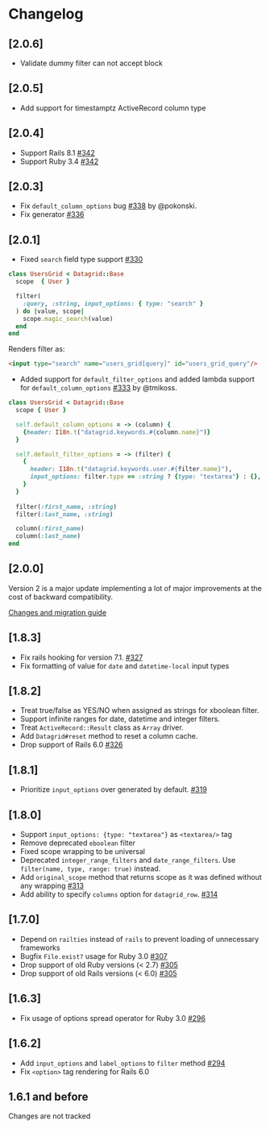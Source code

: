# Changelog

## [2.0.6]

* Validate dummy filter can not accept block

## [2.0.5]

* Add support for timestamptz ActiveRecord column type

## [2.0.4]

* Support Rails 8.1 [#342](https://github.com/bogdan/datagrid/issues/342)
* Support Ruby 3.4 [#342](https://github.com/bogdan/datagrid/issues/342)

## [2.0.3]

* Fix `default_column_options` bug [#338](https://github.com/bogdan/datagrid/issues/338) by @pokonski.
* Fix generator [#336](https://github.com/bogdan/datagrid/issues/336)

## [2.0.1]

* Fixed `search` field type support [#330](https://github.com/bogdan/datagrid/issues/330)

``` ruby
class UsersGrid < Datagrid::Base
  scope  { User }

  filter(
    :query, :string, input_options: { type: "search" }
  ) do |value, scope|
    scope.magic_search(value)
  end
end
```

Renders filter as:

``` html
<input type="search" name="users_grid[query]" id="users_grid_query"/>
```

* Added support for `default_filter_options` and added lambda support for `default_column_options` [#333](https://github.com/bogdan/datagrid/issues/333) by @tmikoss.

``` ruby
class UsersGrid < Datagrid::Base
  scope { User }

  self.default_column_options = -> (column) {
    {header: I18n.t("datagrid.keywords.#{column.name}")}
  }

  self.default_filter_options = -> (filter) {
    {
      header: I18n.t("datagrid.keywords.user.#{filter.name}"),
      input_options: filter.type == :string ? {type: "textarea"} : {},
    }
  }
  
  filter(:first_name, :string)
  filter(:last_name, :string)

  column(:first_name)
  column(:last_name)
end
```

## [2.0.0]

Version 2 is a major update implementing a lot of major improvements
at the cost of backward compatibility.

[Changes and migration guide](./version-2)

## [1.8.3]

* Fix rails hooking for version 7.1. [#327](https://github.com/bogdan/datagrid/issues/327)
* Fix formatting of value for `date` and `datetime-local` input types

## [1.8.2]

* Treat true/false as YES/NO when assigned as strings for xboolean filter.
* Support infinite ranges for date, datetime and integer filters.
* Treat `ActiveRecord::Result` class as `Array` driver.
* Add `Datagrid#reset` method to reset a column cache.
* Drop support of Rails 6.0 [#326](https://github.com/bogdan/datagrid/pull/326)

## [1.8.1]

* Prioritize `input_options` over generated by default. [#319](https://github.com/bogdan/datagrid/pull/319)

## [1.8.0]

* Support `input_options: {type: "textarea"}` as `<textarea/>` tag
* Remove deprecated `eboolean` filter
* Fixed scope wrapping to be universal
* Deprecated `integer_range_filters` and `date_range_filters`.
  Use `filter(name, type, range: true)` instead.
* Add `original_scope` method that returns scope
  as it was defined without any wrapping
  [#313](https://github.com/bogdan/datagrid/pull/313)
* Add ability to specify `columns` option for `datagrid_row`.
  [#314](https://github.com/bogdan/datagrid/pull/314)

## [1.7.0]

* Depend on `railties` instead of `rails` to prevent loading of unnecessary frameworks
* Bugfix `File.exist?` usage for Ruby 3.0 [#307](https://github.com/bogdan/datagrid/issues/307)
* Drop support of old Ruby versions (< 2.7) [#305](https://github.com/bogdan/datagrid/pull/305)
* Drop support of old Rails versions (< 6.0) [#305](https://github.com/bogdan/datagrid/pull/305)

## [1.6.3]

* Fix usage of options spread operator for Ruby 3.0 [#296](https://github.com/bogdan/datagrid/issues/296)

## [1.6.2]

* Add `input_options` and `label_options` to `filter` method [#294](https://github.com/bogdan/datagrid/issues/294)
* Fix `<option>` tag rendering for Rails 6.0

## 1.6.1 and before

Changes are not tracked
